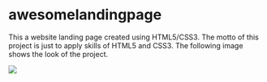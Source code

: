 # awesomelandingpage
This a website landing page created using HTML5/CSS3.
The motto of this project is just to apply skills of HTML5 and CSS3.
The following image shows the look of the project.

<img src="./Images/sample.png">